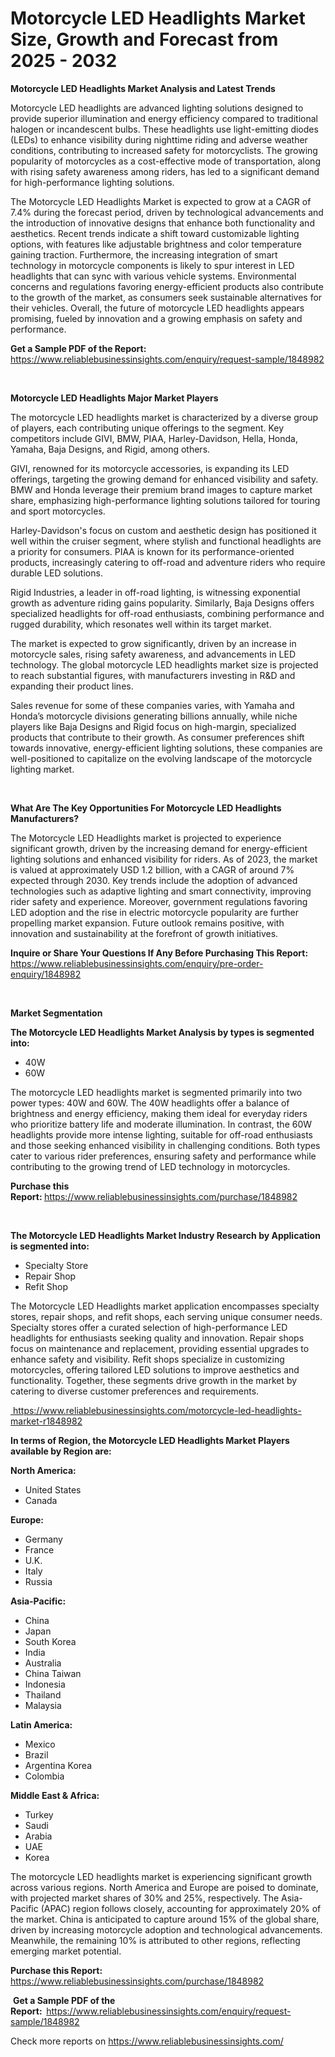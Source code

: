 <p><h1>Motorcycle LED Headlights Market Size, Growth and Forecast from 2025 - 2032</h1></p><p><strong>Motorcycle LED Headlights Market Analysis and Latest Trends</strong></p>
<p><p>Motorcycle LED headlights are advanced lighting solutions designed to provide superior illumination and energy efficiency compared to traditional halogen or incandescent bulbs. These headlights use light-emitting diodes (LEDs) to enhance visibility during nighttime riding and adverse weather conditions, contributing to increased safety for motorcyclists. The growing popularity of motorcycles as a cost-effective mode of transportation, along with rising safety awareness among riders, has led to a significant demand for high-performance lighting solutions.</p><p>The Motorcycle LED Headlights Market is expected to grow at a CAGR of 7.4% during the forecast period, driven by technological advancements and the introduction of innovative designs that enhance both functionality and aesthetics. Recent trends indicate a shift toward customizable lighting options, with features like adjustable brightness and color temperature gaining traction. Furthermore, the increasing integration of smart technology in motorcycle components is likely to spur interest in LED headlights that can sync with various vehicle systems. Environmental concerns and regulations favoring energy-efficient products also contribute to the growth of the market, as consumers seek sustainable alternatives for their vehicles. Overall, the future of motorcycle LED headlights appears promising, fueled by innovation and a growing emphasis on safety and performance.</p></p>
<p><strong>Get a Sample PDF of the Report:&nbsp;</strong> <a href="https://www.reliablebusinessinsights.com/enquiry/request-sample/1848982?utm_campaign=2940&utm_medium=2&utm_source=Github&utm_content=ia&utm_term=30032025&utm_id=motorcycle-led-headlights">https://www.reliablebusinessinsights.com/enquiry/request-sample/1848982</a></p>
<p>&nbsp;</p>
<p><strong>Motorcycle LED Headlights Major Market Players</strong></p>
<p><p>The motorcycle LED headlights market is characterized by a diverse group of players, each contributing unique offerings to the segment. Key competitors include GIVI, BMW, PIAA, Harley-Davidson, Hella, Honda, Yamaha, Baja Designs, and Rigid, among others.</p><p>GIVI, renowned for its motorcycle accessories, is expanding its LED offerings, targeting the growing demand for enhanced visibility and safety. BMW and Honda leverage their premium brand images to capture market share, emphasizing high-performance lighting solutions tailored for touring and sport motorcycles.</p><p>Harley-Davidson's focus on custom and aesthetic design has positioned it well within the cruiser segment, where stylish and functional headlights are a priority for consumers. PIAA is known for its performance-oriented products, increasingly catering to off-road and adventure riders who require durable LED solutions.</p><p>Rigid Industries, a leader in off-road lighting, is witnessing exponential growth as adventure riding gains popularity. Similarly, Baja Designs offers specialized headlights for off-road enthusiasts, combining performance and rugged durability, which resonates well within its target market.</p><p>The market is expected to grow significantly, driven by an increase in motorcycle sales, rising safety awareness, and advancements in LED technology. The global motorcycle LED headlights market size is projected to reach substantial figures, with manufacturers investing in R&D and expanding their product lines.</p><p>Sales revenue for some of these companies varies, with Yamaha and Honda’s motorcycle divisions generating billions annually, while niche players like Baja Designs and Rigid focus on high-margin, specialized products that contribute to their growth. As consumer preferences shift towards innovative, energy-efficient lighting solutions, these companies are well-positioned to capitalize on the evolving landscape of the motorcycle lighting market.</p></p>
<p>&nbsp;</p>
<p><strong>What Are The Key Opportunities For Motorcycle LED Headlights Manufacturers?</strong></p>
<p><p>The Motorcycle LED Headlights market is projected to experience significant growth, driven by the increasing demand for energy-efficient lighting solutions and enhanced visibility for riders. As of 2023, the market is valued at approximately USD 1.2 billion, with a CAGR of around 7% expected through 2030. Key trends include the adoption of advanced technologies such as adaptive lighting and smart connectivity, improving rider safety and experience. Moreover, government regulations favoring LED adoption and the rise in electric motorcycle popularity are further propelling market expansion. Future outlook remains positive, with innovation and sustainability at the forefront of growth initiatives.</p></p>
<p><strong>Inquire or Share Your Questions If Any Before Purchasing This Report:</strong> <a href="https://www.reliablebusinessinsights.com/enquiry/pre-order-enquiry/1848982?utm_campaign=2940&utm_medium=2&utm_source=Github&utm_content=ia&utm_term=30032025&utm_id=motorcycle-led-headlights">https://www.reliablebusinessinsights.com/enquiry/pre-order-enquiry/1848982</a></p>
<p>&nbsp;</p>
<p><strong>Market Segmentation</strong></p>
<p><strong>The Motorcycle LED Headlights Market Analysis by types is segmented into:</strong></p>
<p><ul><li>40W</li><li>60W</li></ul></p>
<p><p>The motorcycle LED headlights market is segmented primarily into two power types: 40W and 60W. The 40W headlights offer a balance of brightness and energy efficiency, making them ideal for everyday riders who prioritize battery life and moderate illumination. In contrast, the 60W headlights provide more intense lighting, suitable for off-road enthusiasts and those seeking enhanced visibility in challenging conditions. Both types cater to various rider preferences, ensuring safety and performance while contributing to the growing trend of LED technology in motorcycles.</p></p>
<p><strong>Purchase this Report:&nbsp;</strong><a href="https://www.reliablebusinessinsights.com/purchase/1848982?utm_campaign=2940&utm_medium=2&utm_source=Github&utm_content=ia&utm_term=30032025&utm_id=motorcycle-led-headlights">https://www.reliablebusinessinsights.com/purchase/1848982</a></p>
<p>&nbsp;</p>
<p><strong>The Motorcycle LED Headlights Market Industry Research by Application is segmented into:</strong></p>
<p><ul><li>Specialty Store</li><li>Repair Shop</li><li>Refit Shop</li></ul></p>
<p><p>The Motorcycle LED Headlights market application encompasses specialty stores, repair shops, and refit shops, each serving unique consumer needs. Specialty stores offer a curated selection of high-performance LED headlights for enthusiasts seeking quality and innovation. Repair shops focus on maintenance and replacement, providing essential upgrades to enhance safety and visibility. Refit shops specialize in customizing motorcycles, offering tailored LED solutions to improve aesthetics and functionality. Together, these segments drive growth in the market by catering to diverse customer preferences and requirements.</p></p>
<p><a href="https://www.reliablebusinessinsights.com/motorcycle-led-headlights-market-r1848982?utm_campaign=2940&utm_medium=2&utm_source=Github&utm_content=ia&utm_term=30032025&utm_id=motorcycle-led-headlights">&nbsp;https://www.reliablebusinessinsights.com/motorcycle-led-headlights-market-r1848982</a></p>
<p><strong>In terms of Region, the Motorcycle LED Headlights Market Players available by Region are:</strong></p>
<p>
    <p> <strong> North America: </strong>
        <ul>
            <li>United States</li>
            <li>Canada</li>
        </ul>
        </p> 
    <p> <strong> Europe: </strong>
        <ul>
            <li>Germany</li>
            <li>France</li>
            <li>U.K.</li>
            <li>Italy</li>
            <li>Russia</li>
        </ul>
        </p> 
    <p> <strong> Asia-Pacific: </strong>
        <ul>
            <li>China</li>
            <li>Japan</li>
            <li>South Korea</li>
            <li>India</li>
            <li>Australia</li>
            <li>China Taiwan</li>
            <li>Indonesia</li>
            <li>Thailand</li>
            <li>Malaysia</li>
        </ul>
        </p> 
    <p> <strong> Latin America: </strong>
        <ul>
            <li>Mexico</li>
            <li>Brazil</li>
            <li>Argentina Korea</li>
            <li>Colombia</li>
        </ul>
        </p> 
    <p> <strong> Middle East & Africa: </strong>
        <ul>
            <li>Turkey</li>
            <li>Saudi</li>
            <li>Arabia</li>
            <li>UAE</li>
            <li>Korea</li>
        </ul>
    </p>
    </p>
<p><p>The motorcycle LED headlights market is experiencing significant growth across various regions. North America and Europe are poised to dominate, with projected market shares of 30% and 25%, respectively. The Asia-Pacific (APAC) region follows closely, accounting for approximately 20% of the market. China is anticipated to capture around 15% of the global share, driven by increasing motorcycle adoption and technological advancements. Meanwhile, the remaining 10% is attributed to other regions, reflecting emerging market potential.</p></p>
<p><strong>Purchase this Report: </strong><a href="https://www.reliablebusinessinsights.com/purchase/1848982?utm_campaign=2940&utm_medium=2&utm_source=Github&utm_content=ia&utm_term=30032025&utm_id=motorcycle-led-headlights">https://www.reliablebusinessinsights.com/purchase/1848982</a></p>
<p>&nbsp;<strong>Get a Sample PDF of the Report:&nbsp;&nbsp;</strong><a href="https://www.reliablebusinessinsights.com/enquiry/request-sample/1848982?utm_campaign=2940&utm_medium=2&utm_source=Github&utm_content=ia&utm_term=30032025&utm_id=motorcycle-led-headlights">https://www.reliablebusinessinsights.com/enquiry/request-sample/1848982</a></p>
<p><strong></strong></p>
<p>Check more reports on <a href="https://www.reliablebusinessinsights.com/?utm_campaign=2940&utm_medium=2&utm_source=Github&utm_content=ia&utm_term=30032025&utm_id=motorcycle-led-headlights">https://www.reliablebusinessinsights.com/</a></p>